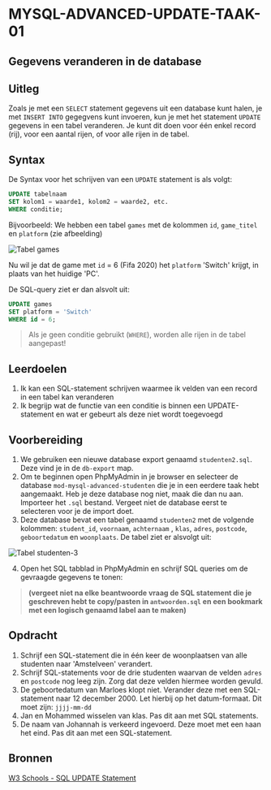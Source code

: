  # MYSQL-ADVANCED-UPDATE-TAAK-01

## Gegevens veranderen in de database


## Uitleg

Zoals je met een `SELECT` statement gegevens uit een database kunt halen, je met `INSERT INTO` gegegvens kunt invoeren, kun je met het statement `UPDATE` gegevens in een tabel veranderen. Je kunt dit doen voor één enkel record (rij), voor een aantal rijen, of voor alle rijen in de tabel.


## Syntax

De Syntax voor het schrijven van een `UPDATE` statement is als volgt:
```SQL
UPDATE tabelnaam
SET kolom1 = waarde1, kolom2 = waarde2, etc.
WHERE conditie;
```

Bijvoorbeeld: We hebben een tabel `games` met de kolommen `id`, `game_titel` en `platform` (zie afbeelding)

![Tabel games](img/games.png)


Nu wil je dat de game met `id` = 6 (Fifa 2020) het `platform` 'Switch' krijgt, in plaats van het huidige 'PC'.

De SQL-query ziet er dan alsvolt uit:

```SQL
UPDATE games
SET platform = 'Switch'
WHERE id = 6;
```
> Als je geen conditie gebruikt (`WHERE`), worden alle rijen in de tabel aangepast!


## Leerdoelen

1. Ik kan een SQL-statement schrijven waarmee ik velden van een record in een tabel kan veranderen
2. Ik  begrijp wat de functie van een conditie is binnen een UPDATE-statement en wat er gebeurt als deze niet wordt toegevoegd

## Voorbereiding

1. We gebruiken een nieuwe database export genaamd `studenten2.sql`. Deze vind je in de `db-export` map.
2. Om te beginnen open PhpMyAdmin in je browser en selecteer de database `mod-mysql-advanced-studenten` die je in een eerdere taak hebt aangemaakt. Heb je deze database nog niet, maak die dan nu aan. Importeer het `.sql` bestand. Vergeet niet de database eerst te selecteren voor je de import doet.
3.  Deze database bevat een tabel genaamd `studenten2` met de volgende kolommen: `student_id`, `voornaam`, `achternaam` , `klas`, `adres`, `postcode`, `geboortedatum` en `woonplaats`. De tabel ziet er alsvolgt uit:

![Tabel studenten-3](img/studenten-3.png)

4. Open het SQL tabblad in PhpMyAdmin en schrijf SQL queries om de gevraagde gegevens te tonen:  
> **(vergeet niet na elke beantwoorde vraag de SQL statement die je geschreven hebt te copy/pasten in `antwoorden.sql` en een bookmark met een logisch genaamd label aan te maken)**

## Opdracht

1. Schrijf een SQL-statement die in één keer de woonplaatsen van alle studenten naar 'Amstelveen' verandert.
2. Schrijf SQL-statements voor de drie studenten waarvan de velden `adres` en `postcode` nog leeg zijn. Zorg dat deze velden hiermee worden gevuld.
3. De geboortedatum van Marloes klopt niet. Verander deze met een SQL-statement naar 12 december 2000. Let hierbij op het datum-formaat. Dit moet zijn: `jjjj-mm-dd`
4. Jan en Mohammed wisselen van klas. Pas dit aan met SQL statements.
5. De naam van Johannah is verkeerd ingevoerd. Deze moet met een `h`aan het eind. Pas dit aan met een SQL-statement. 

## Bronnen

[W3 Schools - SQL UPDATE Statement](https://www.w3schools.com/sql/sql_update.asp) 